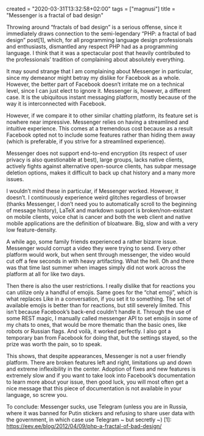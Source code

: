 created = "2020-03-31T13:32:58+02:00"
tags = ["magnusi"]
title = "Messenger is a fractal of bad design"

Throwing around “fractals of bad design” is a serious offense,
since it immediately draws connection to the semi-legendary
“PHP: a fractal of bad design” post[1], which,
for all programming language design professionals and enthusiasts,
dismantled any respect PHP had as a programming language.
I think that it was a spectacular post
that heavily contributed to the professionals’ tradition of complaining about absolutely everything.

It may sound strange that I am complaining about Messenger in particular,
since my demeanor might betray my dislike for Facebook as a whole.
However, the better part of Facebook doesn’t irritate me on a technical level,
since I can just elect to ignore it. Messenger is, however, a different case.
It is the ubiquitous instant messaging platform,
mostly because of the way it is interconnected with Facebook.

However, if we compare it to other similar chatting platform,
its feature set is nowhere near impressive.
Messenger relies on having a streamlined and intuitive experience.
This comes at a tremendous cost because as a result Facebook
opted not to include some features rather than hiding them away
(which is preferable, if you strive for a streamlined experience).

Messenger does not support end-to-end encryption
(its respect of user privacy is also questionable at best),
large groups, lacks native clients,
actively fights against alternative open-source clients,
has subpar message deletion options,
makes it difficult to back up chat history and a many more issues.

I wouldn’t mind these in particular, if Messenger worked.
However, it doesn’t.
I continuously experience weird glitches regardless of browser
(thanks Messenger, I don’t need you to automatically scroll to the beginning of message history),
LaTeX and markdown support is broken/non-existant on mobile clients,
voice chat is cancer and both the web client and native mobile
applications are the definition of bloatware.
Big, slow and with a very low feature-density.

A while ago, some family friends experienced a rather bizarre issue.
Messenger would corrupt a video they were trying to send.
Every other platform would work, but when sent through messenger,
the video would cut off a few seconds in with heavy artifacting. What the hell.
Oh and there was that time last summer when images
simply did not work across the platform at all for like two days.

Then there is also the user restrictions.
I really dislike that for reactions you can utilize only a handful of emojis.
Same goes for the “chat emoji”, which is what replaces Like in a conversation,
if you set it to something.
The set of available emojis is better than for reactions,
but still severely limited.
This isn’t because Facebook’s back-end couldn’t handle it.
Through the use of some REST magic,
I manually called messenger API to set emojis in some of my chats to ones,
that would be more thematic than the basic ones, like robots or Russian flags.
And voilà, it worked perfectly. I also got a temporary ban from Facebook for doing that,
but the settings stayed, so the prize was worth the pain, so to speak.

This shows, that despite appearances, Messenger is not a user friendly platform.
There are broken features left and right, limitations up and down and extreme inflexibility in the center.
Adoption of fixes and new features is extremely slow and
if you want to take look into Facebook’s documentation to learn more about your issue,
then good luck, you will most often get a nice message that
this piece of documentation is not available in your language, so screw you.

To conclude: Messenger sucks, use Telegram
(unless you are in Russia, where it was banned for Putin stickers
and refusing to share user data with the government,
in which case use Telegram ~ but secretly ~)
[1]: https://eev.ee/blog/2012/04/09/php-a-fractal-of-bad-design/
